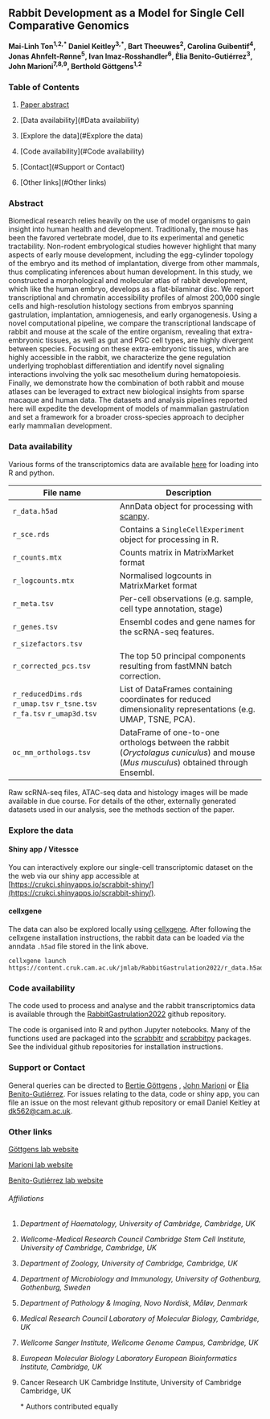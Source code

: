 ## Rabbit Development as a Model for Single Cell Comparative Genomics

**Mai-Linh Ton<sup>1,2,\*</sup> Daniel Keitley<sup>3,*</sup>, Bart Theeuwes<sup>2</sup>, Carolina Guibentif<sup>4</sup>, Jonas Ahnfelt-Rønne<sup>5</sup>, Ivan Imaz-Rosshandler<sup>6</sup>, Èlia Benito-Gutiérrez<sup>3</sup>, John Marioni<sup>7,8,9</sup>, Berthold Göttgens<sup>1,2</sup>** 



### Table of Contents

1. [Paper abstract](#Abstract)

2. [Data availability](#Data availability)

3. [Explore the data](#Explore the data)

4. [Code availability](#Code availability)

5. [Contact](#Support or Contact)

6. [Other links](#Other links)

   

### Abstract

Biomedical research relies heavily on the use of model organisms to gain insight into human health and development.  Traditionally, the mouse has been the favored vertebrate model, due to its experimental and genetic tractability. Non-rodent embryological studies however highlight that many aspects of early mouse development, including the egg-cylinder topology of the embryo and its method of implantation, diverge from other mammals, thus complicating inferences about human development. In this study, we constructed a morphological and molecular atlas of rabbit development, which like the human embryo, develops as a flat-bilaminar disc. We report transcriptional and chromatin accessibility profiles of almost 200,000 single cells and high-resolution histology sections from embryos spanning gastrulation, implantation, amniogenesis, and early organogenesis. Using a novel computational pipeline, we compare the transcriptional landscape of rabbit and mouse at the scale of the entire organism, revealing that extra-embryonic tissues, as well as gut and PGC cell types, are highly divergent between species. Focusing on these extra-embryonic tissues, which are highly accessible in the rabbit, we characterize the gene regulation underlying trophoblast differentiation and identify novel signaling interactions involving the yolk sac mesothelium during hematopoiesis. Finally, we demonstrate how the combination of both rabbit and mouse atlases can be leveraged to extract new biological insights from sparse macaque and human data. The datasets and analysis pipelines reported here will expedite the development of models of mammalian gastrulation and set a framework for a broader cross-species approach to decipher early mammalian development.



### Data availability

Various forms of the transcriptomics data are available [here](https://content.cruk.cam.ac.uk/jmlab/RabbitGastrulation2022/) for loading into R and python. 

| File name                                                    | Description                                                  |
| ------------------------------------------------------------ | ------------------------------------------------------------ |
| `r_data.h5ad`                                                | AnnData object for processing with [scanpy](https://scanpy.readthedocs.io/en/stable/index.html). |
| `r_sce.rds`                                                  | Contains a `SingleCellExperiment` object for processing in R. |
| `r_counts.mtx`                                               | Counts matrix in MatrixMarket format                         |
| `r_logcounts.mtx`                                            | Normalised logcounts in MatrixMarket format                  |
| `r_meta.tsv`                                                 | Per-cell observations (e.g. sample, cell type annotation, stage) |
| `r_genes.tsv`                                                | Ensembl codes and gene names for the scRNA-seq features.     |
| `r_sizefactors.tsv`                                          |                                                              |
| `r_corrected_pcs.tsv`                                        | The top 50 principal components resulting from fastMNN batch correction. |
| `r_reducedDims.rds` `r_umap.tsv` `r_tsne.tsv` `r_fa.tsv` `r_umap3d.tsv` | List of DataFrames containing coordinates for reduced dimensionality representations (e.g. UMAP, TSNE, PCA). |
| `oc_mm_orthologs.tsv`                                        | DataFrame of one-to-one orthologs between the rabbit (*Oryctolagus cuniculus*) and mouse (*Mus musculus*) obtained through Ensembl. |

Raw scRNA-seq files, ATAC-seq data and histology images will be made available in due course. For details of the other, externally generated datasets used in our analysis, see the methods section of the paper. 



### Explore the data

#### Shiny app / Vitessce

You can interactively explore our single-cell transcriptomic dataset on the the web via our shiny app accessible at [https://crukci.shinyapps.io/scrabbit-shiny/](https://crukci.shinyapps.io/scrabbit-shiny/). 

#### cellxgene

The data can also be explored locally using [cellxgene](https://github.com/chanzuckerberg/cellxgene). After following the cellxgene installation instructions, the rabbit data can be loaded via the anndata `.h5ad` file stored in the link above. 

```
cellxgene launch https://content.cruk.cam.ac.uk/jmlab/RabbitGastrulation2022/r_data.h5ad
```



### Code availability

The code used to process and analyse and the rabbit transcriptomics data is available through the [RabbitGastrulation2022](https://github.com/dkeitley/RabbitGastrulation2022) github repository.

The code is organised into R and python Jupyter notebooks. Many of the functions used are packaged into the [scrabbitr](https://github.com/dkeitley/scrabbitr) and [scrabbitpy](https://github.com/dkeitley/scrabbitpy) packages. See the individual github repositories for installation instructions. 



### Support or Contact

General queries can be directed to [Bertie Göttgens](bg200@cam.ac.uk) , [John Marioni](mailto:marioni@ebi.ac.uk) or [Èlia Benito-Gutiérrez](mailto:eb647@cam.ac.uk). For issues relating to the data, code or shiny app, you can file an issue on the most relevant github repository or email Daniel Keitley at [dk562@cam.ac.uk](mailto:dk562@cam.ac.uk). 



### Other links

[Göttgens lab website](https://www.stemcells.cam.ac.uk/people/pi/gottgens)

[Marioni lab website](https://www.ebi.ac.uk/research-beta/marioni/)

[Benito-Gutiérrez lab website](https://www.zoo.cam.ac.uk/research/cell-and-developmental-biology/benito-gutierrez)





###### Affiliations

1. *Department of Haematology, University of Cambridge, Cambridge, UK*

2. *Wellcome-Medical Research Council Cambridge Stem Cell Institute, University of Cambridge, Cambridge, UK*

3. *Department of Zoology, University of Cambridge, Cambridge, UK*

4. *Department of Microbiology and Immunology, University of Gothenburg, Gothenburg, Sweden*

5. *Department of Pathology & Imaging, Novo Nordisk, Måløv, Denmark*

6. *Medical Research Council Laboratory of Molecular Biology, Cambridge, UK*

7. *Wellcome Sanger Institute, Wellcome Genome Campus, Cambridge, UK*

8. *European Molecular Biology Laboratory European Bioinformatics Institute, Cambridge, UK*

9. Cancer Research UK Cambridge Institute, University of Cambridge Cambridge, UK

   \* Authors contributed equally

   
